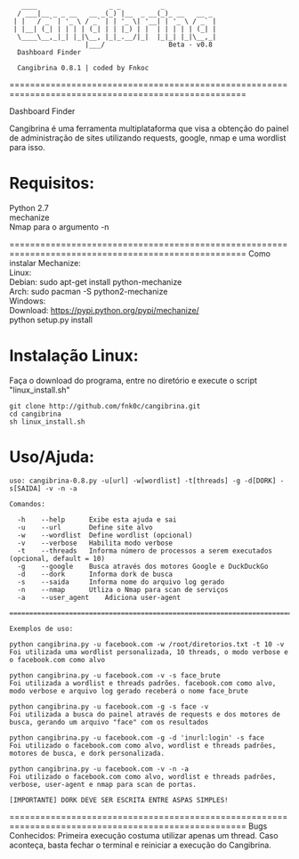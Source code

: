  	   ____                  _ _          _             
	  / ___|__ _ _ __   __ _(_) |__  _ __(_)_ __   __ _ 
	 | |   / _` | '_ \ / _` | | '_ \| '__| | '_ \ / _` |
	 | |__| (_| | | | | (_| | | |_) | |  | | | | | (_| |
	  \____\__,_|_| |_|\__, |_|_.__/|_|  |_|_| |_|\__,_|
		               |___/                Beta - v0.8
	  Dashboard Finder

	  Cangibrina 0.8.1 | coded by Fnkoc           
	         
====================================================================================================

Dashboard Finder 
 
Cangibrina é uma ferramenta multiplataforma que visa a obtenção do painel de administração de sites 
utilizando requests, google, nmap e uma wordlist para isso. 

Requisitos:  
====================================================================================================
Python 2.7    
mechanize    
Nmap para o argumento -n    

====================================================================================================
Como instalar Mechanize:     
Linux:     
        Debian: sudo apt-get install python-mechanize     
        Arch: sudo pacman -S python2-mechanize     
Windows:       
        Download: https://pypi.python.org/pypi/mechanize/     
        python setup.py install     

Instalação Linux:
====================================================================================================     
Faça o download do programa, entre no diretório e execute o script "linux_install.sh"

	git clone http://github.com/fnk0c/cangibrina.git
	cd cangibrina
	sh linux_install.sh

Uso/Ajuda:
====================================================================================================     
	uso: cangibrina-0.8.py -u[url] -w[wordlist] -t[threads] -g -d[DORK] -s[SAIDA] -v -n -a

	Comandos:

	  -h	--help		Exibe esta ajuda e sai
	  -u	--url		Define site alvo
	  -w	--wordlist	Define wordlist (opcional)
	  -v	--verbose	Habilita modo verbose
	  -t	--threads	Informa número de processos a serem executados (opcional, default = 10)
	  -g	--google	Busca através dos motores Google e DuckDuckGo
	  -d	--dork		Informa dork de busca
	  -s	--saida		Informa nome do arquivo log gerado
	  -n	--nmap		Utliza o Nmap para scan de serviços
	  -a	--user_agent	Adiciona user-agent

	===============================================================================

	Exemplos de uso:

	python cangibrina.py -u facebook.com -w /root/diretorios.txt -t 10 -v
	Foi utilizada uma wordlist personalizada, 10 threads, o modo verbose e o facebook.com como alvo

	python cangibrina.py -u facebook.com -v -s face_brute
	Foi utilizada a wordlist e threads padrões. facebook.com como alvo, modo verbose e arquivo log gerado receberá o nome face_brute

	python cangibrina.py -u facebook.com -g -s face -v
	Foi utilizada a busca do painel através de requests e dos motores de busca, gerando um arquivo "face" com os resultados

	python cangibrina.py -u facebook.com -g -d 'inurl:login' -s face
	Foi utilizado o facebook.com como alvo, wordlist e threads padrões, motores de busca, e dork personalizada.

	python cangibrina.py -u facebook.com -v -n -a
	Foi utilizado o facebook.com como alvo, wordlist e threads padrões, verbose, user-agent e nmap para scan de portas.

	[IMPORTANTE] DORK DEVE SER ESCRITA ENTRE ASPAS SIMPLES!
     

====================================================================================================
Bugs Conhecidos: 
Primeira execução costuma utilizar apenas um thread. Caso aconteça, basta fechar o terminal e
reiniciar a execução do Cangibrina.
